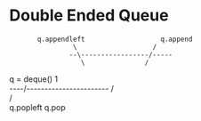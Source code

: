 

















# Double Ended Queue



           q.appendleft                   q.append
                    \                   /
                   --\-----------------/-----
                      \               /
q = deque()                     1
                                      \
                   ----/----------------\-------
                      /                  \
                     /                    \
            q.popleft                      q.pop